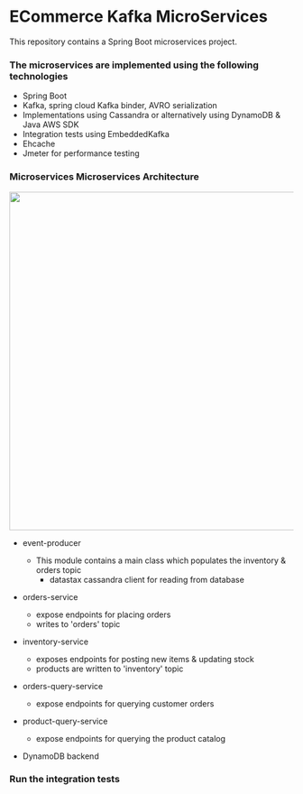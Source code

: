 # ECommerce Kafka MicroServices #

This repository contains a Spring Boot microservices project. 

### The microservices are implemented using the following technologies ###
* Spring Boot
* Kafka, spring cloud Kafka binder, AVRO serialization
* Implementations using Cassandra or alternatively using DynamoDB & Java AWS SDK
* Integration tests using EmbeddedKafka
* Ehcache
* Jmeter for performance testing 

### Microservices Microservices Architecture ###

<img src ="https://dakobed-images.s3-us-west-2.amazonaws.com/Orders+Microsrevices+Architecture.png" width ="1200" height="600">






* event-producer 
   - This module contains a main class which populates the inventory & orders topic
        - datastax cassandra client for reading from database 
        
* orders-service
    - expose endpoints for placing orders
    - writes to 'orders' topic  
* inventory-service
    - exposes endpoints for posting new items & updating stock 
    - products are written to 'inventory' topic
* orders-query-service
    - expose endpoints for querying customer orders
* product-query-service
    - expose endpoints for querying the product catalog

* DynamoDB backend





### Run the integration tests ###


